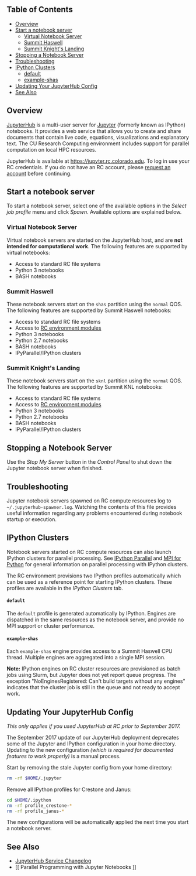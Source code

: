 ## Table of Contents

* [Overview](#overview)
* [Start a notebook server](#start-a-notebook-server)
     * [Virtual Notebook Server](#virtual-notebook-server)
     * [Summit Haswell](#summit-haswell)
     * [Summit Knight's Landing](#summit-knights-landing)
* [Stopping a Notebook Server](#stopping-a-notebook-server)
* [Troubleshooting](#troubleshooting)
* [IPython Clusters](#ipython-clusters)
     * [default](#default)
     * [example-shas](#example-shas)
* [Updating Your JupyterHub Config](#updating-your-jupyterhub-config)
* [See Also](#see-also)

## Overview
[JupyterHub](https://jupyterhub.readthedocs.org/en/latest/) is a multi-user server for [Jupyter](https://jupyter.org/) (formerly known as IPython) notebooks. It provides a web service that allows you to create and share documents that contain live code, equations, visualizations and explanatory text. The CU Research Computing environment includes support for parallel computation on local HPC resources.

JupyterHub is available at https://jupyter.rc.colorado.edu. To log in use your RC credentials. If you do not have an RC account, please [request an account](https://portals.rc.colorado.edu/accounts/account-request/create/general) before continuing.

## Start a notebook server
To start a notebook server, select one of the available options in the _Select job profile_ menu and click _Spawn_. Available options are explained below.

### Virtual Notebook Server
Virtual notebook servers are started on the JupyterHub host, and are **not intended for computational work**. The following features are supported by virtual notebooks:
* Access to standard RC file systems
* Python 3 notebooks
* BASH notebooks

### Summit Haswell
These notebook servers start on the `shas` partition using the `normal` QOS. The following features are supported by Summit Haswell notebooks:
* Access to standard RC file systems
* Access to [RC environment modules](https://github.com/ResearchComputing/Research-Computing-User-Tutorials/wiki/The-Module-System)
* Python 3 notebooks
* Python 2.7 notebooks
* BASH notebooks
* IPyParallel/IPython clusters

### Summit Knight's Landing
These notebook servers start on the `sknl` partition using the `normal` QOS. The following features are supported by Summit KNL notebooks:
* Access to standard RC file systems
* Access to [RC environment modules](https://github.com/ResearchComputing/Research-Computing-User-Tutorials/wiki/The-Module-System)
* Python 3 notebooks
* Python 2.7 notebooks
* BASH notebooks
* IPyParallel/IPython clusters

## Stopping a Notebook Server
Use the _Stop My Server_ button in the _Control Panel_ to shut down the Jupyter notebook server when finished.

## Troubleshooting
Jupyter notebook servers spawned on RC compute resources log to `~/.jupyterhub-spawner.log`. Watching the contents of this file provides useful information regarding any problems encountered during notebook startup or execution.

## IPython Clusters
Notebook servers started on RC compute resources can also launch IPython clusters for parallel processing. See [IPython Parallel](http://ipyparallel.readthedocs.org/en/latest/) and [MPI for Python](http://mpi4py.scipy.org/docs/) for general information on parallel processing with IPython clusters.

The RC environment provisions two IPython profiles automatically which can be used as a reference point for starting IPython clusters. These profiles are available in the _IPython Clusters_ tab.

#### `default`
The `default` profile is generated automatically by IPython. Engines are dispatched in the same resources as the notebook server, and provide no MPI support or cluster performance.

#### `example-shas`
Each `example-shas` engine provides access to a Summit Haswell CPU thread. Multiple engines are aggregated into a single MPI session.

**Note:** IPython engines on RC cluster resources are provisioned as batch jobs using Slurm, but Jupyter does not yet report queue progress. The exception "NoEnginesRegistered: Can't build targets without any engines" indicates that the cluster job is still in the queue and not ready to accept work.

## Updating Your JupyterHub Config
_This only applies if you used JupyterHub at RC prior to September 2017._

The September 2017 update of our JupyterHub deployment deprecates some of the Jupyter and IPython configuration in your home directory. Updating to the new configuration _(which is required for documented features to work properly)_ is a manual process.

Start by removing the stale Jupyter config from your home directory:
```bash
rm -rf $HOME/.jupyter
```

Remove all IPython profiles for Crestone and Janus:
```bash
cd $HOME/.ipython
rm -rf profile_crestone-*
rm -rf profile_janus-*
```

The new configurations will be automatically applied the next time you start a notebook server.

## See Also
* [ JupyterHub Service Changelog ](JupyterHub-CHANGELOG)
* [[ Parallel Programming with Jupyter Notebooks ]]
